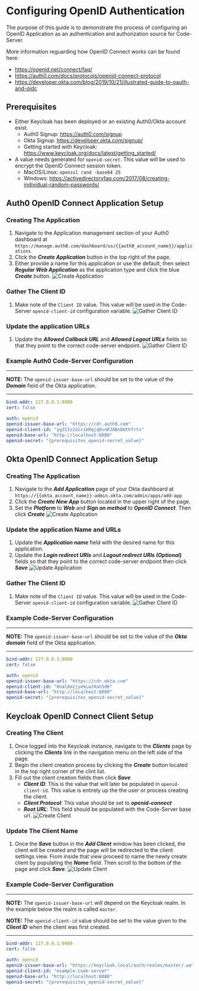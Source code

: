 # Configuring OpenID Authentication

The purpose of this guide is to demonstrate the process of configuring an OpenID Application as an authentication and authorization source for Code-Server.

More information reguarding how OpenID Connect works can be found here:
- https://openid.net/connect/faq/
- https://auth0.com/docs/protocols/openid-connect-protocol
- https://developer.okta.com/blog/2019/10/21/illustrated-guide-to-oauth-and-oidc

## Prerequisites
- Either Keycloak has been deployed or an existing Auth0/Okta account exist.
    - Auth0 Signup: https://auth0.com/signup
    - Okta Signup: https://developer.okta.com/signup/
    - Getting started with Keycloak: https://www.keycloak.org/docs/latest/getting_started/
- A value needs generated for `openid-secret`. This value will be used to encrypt the OpenID Connect session token.
    - MacOS/Linux: `openssl rand -base64 25`
    - Windows: https://activedirectoryfaq.com/2017/08/creating-individual-random-passwords/

## Auth0 OpenID Connect Application Setup

### Creating The Application
1. Navigate to the Application management section of your Auth0 dashboard at `https://manage.auth0.com/dashboard/us/{{auth0_account_name}}/applications`
2. Click the ***Create Application*** button in the top right of the page.
3. Either provide a name for this application or use the default, then select ***Regular Web Application*** as the application type and click the blue ***Create*** button.
![Create Application](assets/openid-connect/auth0/create-application.png)

### Gather The Client ID
1. Make note of the `Client ID` value. This value will be used in the Code-Server `openid-client-id` configuration variable.
![Gather Client ID](assets/openid-connect/auth0/application-client-id.png)

### Update the application URLs
1. Update the ***Allowed Callback URL*** and ***Allowed Logout URLs*** fields so that they point to the correct code-server endpoint.
![Gather Client ID](assets/openid-connect/auth0/update-application.png)

### Example Auth0 Code-Server Configuration
---
**NOTE:** The `openid-issuer-base-url` should be set to the value of the ***Domain*** field of the Okta application.

---
``` yml
bind-addr: 127.0.0.1:8080
cert: false

auth: openid
openid-issuer-base-url: "https://cdr.auth0.com"
openid-client-id: "yg3IIz2alcikRqjqOsnRJABn8Uthfrtv"
openid-base-url: "http://localhost:8080"
openid-secret: "{prerequisites_openid-secret_value}"
```

## Okta OpenID Connect Application Setup

### Creating The Application
1. Navigate to the ***Add Application*** page of your Okta dashboard at `https://{{okta_account_name}}-admin.okta.com/admin/apps/add-app`
2. Click the ***Create New App*** button located in the upper right of the page.
3. Set the ***Platform*** to ***Web*** and ***Sign on method*** to ***OpenID Connect***. Then click ***Create***
![Create Application](assets/openid-connect/okta/create-application.png)

### Update the application Name and URLs
1. Update the ***Application name*** field with the desired name for this application.
2. Update the ***Login redirect URIs*** and ***Logout redirect URIs (Optional)*** fields so that they point to the correct code-server endpoint then click ***Save***
![Update Application](assets/openid-connect/okta/update-application.png)

### Gather The Client ID
1. Make note of the `Client ID` value. This value will be used in the Code-Server `openid-client-id` configuration variable.
![Gather Client ID](assets/openid-connect/okta/application-client-id.png)

### Example Code-Server Configuration
---
**NOTE:** The `openid-issuer-base-url` should be set to the value of the ***Okta domain*** field of the Okta application.

---
``` yml
bind-addr: 127.0.0.1:8080
cert: false

auth: openid
openid-issuer-base-url: "https://cdr.okta.com"
openid-client-id: "0oal8azjyekLwJXan5d6"
openid-base-url: "http://localhost:8080"
openid-secret: "{prerequisites_openid-secret_value}"
```

## Keycloak OpenID Connect Client Setup

### Creating The Client
1. Once logged into the Keycloak instance, navigate to the ***Clients*** page by clicking the ***Clients*** link in the navigation menu on the left side of the page.
2. Begin the client creation process by clicking the ***Create*** button located in the top right corner of the clint list.
3. Fill out the client creation fields then click ***Save***
    - ***Client ID***: This is the value that will later be populated in `openid-client-id`. This value is entirely up the the user or process creating the client.
    - ***Client Protocol***: This value should be set to ***openid-connect***
    - ***Root URL***: This field should be populated with the Code-Server base url.
![Create Client](assets/openid-connect/keycloak/create-client.png)

### Update The Client Name
1. Once the ***Save*** button in the ***Add Client*** window has been clicked, the client will be created and the page will be redirected to the client settings view. From inside that view proceed to name the newly create client by populating the ***Name*** field. Then scroll to the bottom of the page and click ***Save***.
![Update Client](assets/openid-connect/keycloak/update-client.png)

### Example Code-Server Configuration
---
**NOTE:** The `openid-issuer-base-url` will depend on the Keycloak realm. In the example below the realm is called `master`. 

**NOTE:** The `openid-client-id` value should be set to the value given to the ***Client ID*** when the client was first created.

---
``` yml
bind-addr: 127.0.0.1:8080
cert: false

auth: openid
openid-issuer-base-url: "https://keycloak.local/auth/realms/master/.well-known/openid-configuration"
openid-client-id: "example-code-server"
openid-base-url: "http://localhost:8080"
openid-secret: "{prerequisites_openid-secret_value}"
```